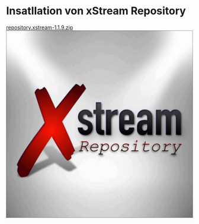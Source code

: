 <html>
  <body>
    <h1>Insatllation von xStream Repository</h1>
  <a href="repository.xstream-1.1.9.zip">repository.xstream-1.1.9.zip</a>
  <img src="icon.png" style="max-width: 100%;">
  </body>
</html>
